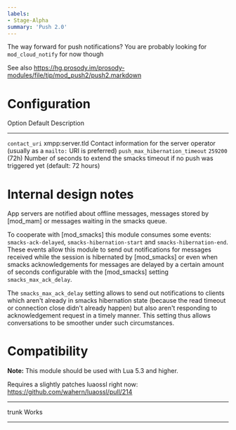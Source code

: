 ```yaml
---
labels:
- Stage-Alpha
summary: 'Push 2.0'
---
```


The way forward for push notifications?  You are probably looking for
`mod_cloud_notify` for now though

See also https://hg.prosody.im/prosody-modules/file/tip/mod_push2/push2.markdown

Configuration
=============

  Option                               Default           Description
  ------------------------------------ ----------------- -------------------------------------------------------------------------------------------------------------------
  `contact_uri`                        xmpp:server.tld   Contact information for the server operator (usually as a `mailto:` URI is preferred)
  `push_max_hibernation_timeout`       `259200` (72h)    Number of seconds to extend the smacks timeout if no push was triggered yet (default: 72 hours)

Internal design notes
=====================

App servers are notified about offline messages, messages stored by [mod_mam]
or messages waiting in the smacks queue.

To cooperate with [mod_smacks] this module consumes some events:
`smacks-ack-delayed`, `smacks-hibernation-start` and `smacks-hibernation-end`.
These events allow this module to send out notifications for messages received
while the session is hibernated by [mod_smacks] or even when smacks
acknowledgements for messages are delayed by a certain amount of seconds
configurable with the [mod_smacks] setting `smacks_max_ack_delay`.

The `smacks_max_ack_delay` setting allows to send out notifications to clients
which aren't already in smacks hibernation state (because the read timeout or
connection close didn't already happen) but also aren't responding to acknowledgement
request in a timely manner. This setting thus allows conversations to be smoother
under such circumstances.

Compatibility
=============

**Note:** This module should be used with Lua 5.3 and higher.

Requires a slightly patches luaossl right now: https://github.com/wahern/luaossl/pull/214

------ -----------------------------------------------------------------------------
  trunk  Works
------ -----------------------------------------------------------------------------
